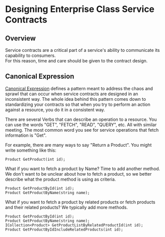 # Designing Enterprise Class Service Contracts

## Overview
Service contracts are a critical part of a service's ability to communicate its capability to consumers.  
For this reason, time and care should be given to the contract design. 

## Canonical Expression
[Canonical Expression](http://soapatterns.org/design_patterns/canonical_expression) defines a pattern meant to address the chaos and sprawl that can occur
when service contracts are designed in an inconsistent way. The whole idea behind this pattern comes down to standardizing your contracts so that when you try to perform an action against a resource, you do it in a consistent way. 

There are several Verbs that can describe an operation to a resource. You can use the words "GET", "FETCH", "READ", "QUERY", etc. All with similar meeting. The most common word  you see for service operations that fetch information is "Get".

For example, there are many ways to say "Return a Product". You might write something like this:

```CSharp
Product GetProduct(int id);
``` 

What if you want to fetch a product by Name? Time to add another method. We don't want to be unclear about how to fetch a product, so we better describe what the product method is using as criteria.

```CSharp
Product GetProductById(int id);
Product GetProductByName(string name);
```

What if you want to fetch a product by related products or fetch products and their related products? We typically add more methods.

```CSharp
Product GetProductById(int id);
Product GetProductByName(string name);
ICollection<Product> GetProductListByRelatedProductId(int id);
Product GetProductByIdIncludeRelatedProducts(int id);
```